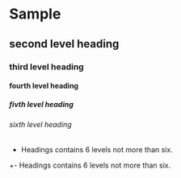 # Sample
## second level heading
### third level heading
#### fourth level heading
##### fivth level heading
###### sixth level heading

- Headings contains 6 levels not more than six.

+- Headings contains 6 levels not more than six.


